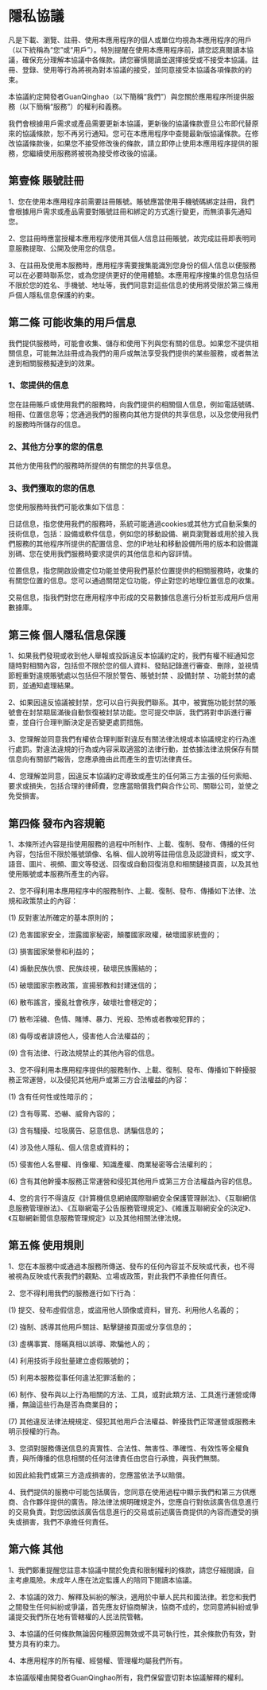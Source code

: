 # 隱私協議

凡是下載、瀏覽、註冊、使用本應用程序的個人或單位均視為本應用程序的用戶（以下統稱為“您”或“用戶”）。特別提醒在使用本應用程序前，請您認真閱讀本協議，確保充分理解本協議中各條款。請您審慎閱讀並選擇接受或不接受本協議。註冊、登錄、使用等行為將視為對本協議的接受，並同意接受本協議各項條款的約束。


本協議約定開發者GuanQinghao（以下簡稱“我們”）與您關於應用程序所提供服務（以下簡稱“服務”）的權利和義務。


我們會根據用戶需求或產品需要更新本協議，更新後的協議條款壹旦公布即代替原來的協議條款，恕不再另行通知。您可在本應用程序中查閱最新版協議條款。在修改協議條款後，如果您不接受修改後的條款，請立即停止使用本應用程序提供的服務，您繼續使用服務將被視為接受修改後的協議。


## 第壹條 賬號註冊

1、您在使用本應用程序前需要註冊賬號。賬號應當使用手機號碼綁定註冊，我們會根據用戶需求或產品需要對賬號註冊和綁定的方式進行變更，而無須事先通知您。 

2、您註冊時應當授權本應用程序使用其個人信息註冊賬號，故完成註冊即表明同意服務提取、公開及使用您的信息。 

3、在註冊及使用本服務時，應用程序需要搜集能識別您身份的個人信息以便服務可以在必要時聯系您，或為您提供更好的使用體驗。本應用程序搜集的信息包括但不限於您的姓名、手機號、地址等，我們同意對這些信息的使用將受限於第三條用戶個人隱私信息保護的約束。 

## 第二條 可能收集的用戶信息

我們提供服務時，可能會收集、儲存和使用下列與您有關的信息。如果您不提供相關信息，可能無法註冊成為我們的用戶或無法享受我們提供的某些服務，或者無法達到相關服務擬達到的效果。

### 1、您提供的信息

您在註冊賬戶或使用我們的服務時，向我們提供的相關個人信息，例如電話號碼、相冊、位置信息等；您通過我們的服務向其他方提供的共享信息，以及您使用我們的服務時所儲存的信息。

### 2、其他方分享的您的信息

其他方使用我們的服務時所提供的有關您的共享信息。

### 3、我們獲取的您的信息

您使用服務時我們可能收集如下信息：

日誌信息，指您使用我們的服務時，系統可能通過cookies或其他方式自動采集的技術信息，包括：設備或軟件信息，例如您的移動設備、網頁瀏覽器或用於接入我們服務的其他程序所提供的配置信息、您的IP地址和移動設備所用的版本和設備識別碼、您在使用我們服務時要求提供的其他信息和內容詳情。

位置信息，指您開啟設備定位功能並使用我們基於位置提供的相關服務時，收集的有關您位置的信息。您可以通過關閉定位功能，停止對您的地理位置信息的收集。

交易信息，指我們對您在應用程序中形成的交易數據信息進行分析並形成用戶信用數據庫。

## 第三條 個人隱私信息保護

1、如果我們發現或收到他人舉報或投訴違反本協議約定的，我們有權不經通知您隨時對相關內容，包括但不限於您的個人資料、發貼記錄進行審查、刪除，並視情節輕重對違規賬號處以包括但不限於警告、賬號封禁 、設備封禁 、功能封禁的處罰，並通知處理結果。
 
2、如果因違反協議被封禁，您可以自行與我們聯系。其中，被實施功能封禁的賬號會在封禁期屆滿後自動恢復被封禁功能。您可提交申訴，我們將對申訴進行審查，並自行合理判斷決定是否變更處罰措施。 

3、您理解並同意我們有權依合理判斷對違反有關法律法規或本協議規定的行為進行處罰。對違法違規的行為或內容采取適當的法律行動，並依據法律法規保存有關信息向有關部門報告，您應承擔由此而產生的壹切法律責任。 

4、您理解並同意，因違反本協議約定導致或產生的任何第三方主張的任何索賠、要求或損失，包括合理的律師費，您應當賠償我們與合作公司、關聯公司，並使之免受損害。 

## 第四條 發布內容規範

1、本條所述內容是指使用服務的過程中所制作、上載、復制、發布、傳播的任何內容，包括但不限於賬號頭像、名稱、個人說明等註冊信息及認證資料，或文字、語音、圖片、視頻、圖文等發送、回復或自動回復消息和相關鏈接頁面，以及其他使用賬號或本服務所產生的內容。
 
2、您不得利用本應用程序中的服務制作、上載、復制、發布、傳播如下法律、法規和政策禁止的內容： 

(1) 反對憲法所確定的基本原則的； 

(2) 危害國家安全，泄露國家秘密，顛覆國家政權，破壞國家統壹的； 

(3) 損害國家榮譽和利益的； 

(4) 煽動民族仇恨、民族歧視，破壞民族團結的； 

(5) 破壞國家宗教政策，宣揚邪教和封建迷信的； 

(6) 散布謠言，擾亂社會秩序，破壞社會穩定的； 

(7) 散布淫穢、色情、賭博、暴力、兇殺、恐怖或者教唆犯罪的； 

(8) 侮辱或者誹謗他人，侵害他人合法權益的； 

(9) 含有法律、行政法規禁止的其他內容的信息。 

3、您不得利用本應用程序提供的服務制作、上載、復制、發布、傳播如下幹擾服務正常運營，以及侵犯其他用戶或第三方合法權益的內容： 

(1) 含有任何性或性暗示的； 

(2) 含有辱罵、恐嚇、威脅內容的； 

(3) 含有騷擾、垃圾廣告、惡意信息、誘騙信息的； 

(4) 涉及他人隱私、個人信息或資料的； 

(5) 侵害他人名譽權、肖像權、知識產權、商業秘密等合法權利的； 

(6) 含有其他幹擾本服務正常運營和侵犯其他用戶或第三方合法權益內容的信息。 

4、您的言行不得違反《計算機信息網絡國際聯網安全保護管理辦法》、《互聯網信息服務管理辦法》、《互聯網電子公告服務管理規定》、《維護互聯網安全的決定》、《互聯網新聞信息服務管理規定》以及其他相關法律法規。

## 第五條 使用規則

1、您在本服務中或通過本服務所傳送、發布的任何內容並不反映或代表，也不得被視為反映或代表我們的觀點、立場或政策，對此我們不承擔任何責任。 

2、您不得利用我們的服務進行如下行為： 

(1) 提交、發布虛假信息，或盜用他人頭像或資料，冒充、利用他人名義的；

(2) 強制、誘導其他用戶關註、點擊鏈接頁面或分享信息的； 

(3) 虛構事實、隱瞞真相以誤導、欺騙他人的； 

(4) 利用技術手段批量建立虛假賬號的； 

(5) 利用本服務從事任何違法犯罪活動的； 

(6) 制作、發布與以上行為相關的方法、工具，或對此類方法、工具進行運營或傳播，無論這些行為是否為商業目的； 

(7) 其他違反法律法規規定、侵犯其他用戶合法權益、幹擾我們正常運營或服務未明示授權的行為。 

3、您須對服務傳送信息的真實性、合法性、無害性、準確性、有效性等全權負責，與所傳播的信息相關的任何法律責任由您自行承擔，與我們無關。 

如因此給我們或第三方造成損害的，您應當依法予以賠償。 

4、我們提供的服務中可能包括廣告，您同意在使用過程中顯示我們和第三方供應商、合作夥伴提供的廣告。除法律法規明確規定外，您應自行對依該廣告信息進行的交易負責。對您因依該廣告信息進行的交易或前述廣告商提供的內容而遭受的損失或損害，我們不承擔任何責任。 

## 第六條 其他

1、我們鄭重提醒您註意本協議中關於免責和限制權利的條款，請您仔細閱讀，自主考慮風險。未成年人應在法定監護人的陪同下閱讀本協議。 

2、本協議的效力、解釋及糾紛的解決，適用於中華人民共和國法律。若您和我們之間發生任何糾紛或爭議，首先應友好協商解決，協商不成的，您同意將糾紛或爭議提交我們所在地有管轄權的人民法院管轄。 

3、本協議的任何條款無論因何種原因無效或不具可執行性，其余條款仍有效，對雙方具有約束力。

4、本應用程序的所有權、經營權、管理權均屬我們所有。

本協議版權由開發者GuanQinghao所有，我們保留壹切對本協議解釋的權利。